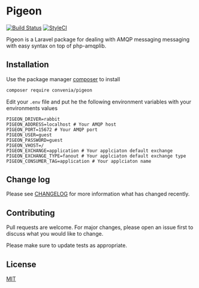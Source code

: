 # Pigeon
[![Build Status](https://travis-ci.org/convenia/Pigeon.svg?branch=develop)](https://travis-ci.org/convenia/Pigeon)
[![StyleCI](https://github.styleci.io/repos/201348189/shield?branch=develop)](https://github.styleci.io/repos/201348189)

Pigeon is a Laravel package for dealing with AMQP messaging messaging with easy syntax on top of php-amqplib.

## Installation

Use the package manager [composer](https://getcomposer.org/) to install

```bash
composer require convenia/pigeon
```


Edit your `.env` file and put he the following environment variables with your environments values

```dotenv
PIGEON_DRIVER=rabbit
PIGEON_ADDRESS=localhost # Your AMQP host
PIGEON_PORT=15672 # Your AMQP port
PIGEON_USER=guest
PIGEON_PASSWORD=guest
PIGEON_VHOST=/
PIGEON_EXCHANGE=application # Your applciaton default exchange
PIGEON_EXCHANGE_TYPE=fanout # Your applciaton default exchange type
PIGEON_CONSUMER_TAG=application # Your applciaton name
```

## Change log
Please see [CHANGELOG](CHANGELOG.md) for more information what has changed recently.

## Contributing
Pull requests are welcome. For major changes, please open an issue first to discuss what you would like to change.

Please make sure to update tests as appropriate.

## License
[MIT](https://choosealicense.com/licenses/mit/)